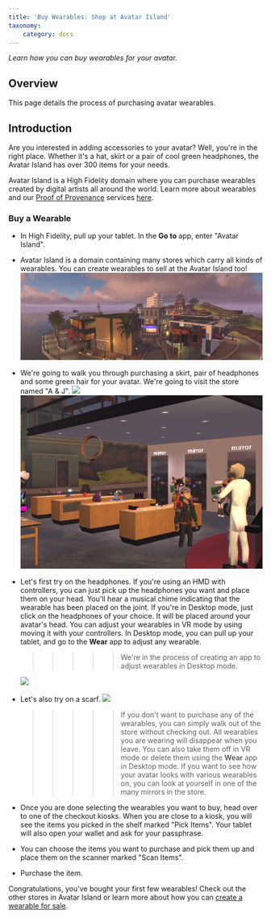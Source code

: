 ```yaml
---
title: 'Buy Wearables: Shop at Avatar Island'
taxonomy:
	category: docs
---
```


*Learn how you can buy wearables for your avatar.*

## Overview

This page details the process of purchasing avatar wearables. 

## Introduction

Are you interested in adding accessories to your avatar? Well, you're in the right place. Whether it's a hat, skirt or a pair of cool green headphones, the Avatar Island has over 300 items for your needs. 

Avatar Island is a High Fidelity domain where you can purchase wearables created by digital artists all around the world. Learn more about wearables and our [Proof of Provenance](../../basics/pop) services [here](../).



### Buy a Wearable

- In High Fidelity, pull up your tablet. In the **Go to** app, enter "Avatar Island".

- Avatar Island is a domain containing many stores which carry all kinds of wearables. You can create wearables to sell at the Avatar Island too! ![](avatar-island.jpg)

- We're going to walk you through purchasing a skirt, pair of headphones and some green hair for your avatar. We're going to visit the store named "A & J". ![](a-n-j.PNG)![](a-n-j-inside.PNG)

- Let's first try on the headphones. If you're using an HMD with controllers, you can just pick up the headphones you want and place them on your head. You'll hear a musical chime indicating that the wearable has been placed on the joint. If you're in Desktop mode, just click on the headphones of your choice. It will be placed around your avatar's head. You can adjust your wearables in VR mode by using moving it with your controllers. In Desktop mode, you can pull up your tablet, and go to the **Wear** app to adjust any wearable. 

  > > > > > We're in the process of creating an app to adjust wearables in Desktop mode. 

  ![](avatar-headphones.PNG)

- Let's also try on a scarf.  ![](avatar-scarf.PNG)

  > > > > > If you don't want to purchase any of the wearables, you can simply walk out of the store without checking out. All wearables you are wearing will disappear when you leave. You can also take them off in VR mode or delete them using the **Wear** app in Desktop mode. If you want to see how your avatar looks with various wearables on, you can look at yourself in one of the many mirrors in the store. 

- Once you are done selecting the wearables you want to buy, head over to one of the checkout kiosks. When you are close to a kiosk, you will see the items you picked in the shelf marked "Pick Items". Your tablet will also open your wallet and ask for your passphrase. 

- You can choose the items you want to purchase and pick them up and place them on the scanner marked "Scan Items". 

- Purchase the item. 

Congratulations, you've bought your first few wearables! Check out the other stores in Avatar Island or learn more about how you can [create a wearable for sale](../create). 